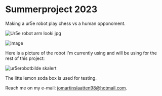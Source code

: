 # Summerproject 2023

Making a ur5e robot play chess vs a human opponoment.


![Ur5e robot arm looki jpg](https://github.com/jomartinsl/jomartinsl/assets/131768274/e0486f94-c5e9-49b3-be34-77783136941e)


![image](https://github.com/jomartinsl/jomartinsl/assets/131768274/8dba7635-0e25-4945-98a5-6512dbd2c9fd)

Here is a picture of the robot I'm currently using and will be using for the rest of this project:

![ur5erobotbilde skalert](https://github.com/jomartinsl/jomartinsl/assets/131768274/7818a127-1d3e-46da-9cfc-8fe9b1328e94)

The litte lemon soda box is used for testing.






Reach me on my e-mail: jomartinslaatten98@hotmail.com.

